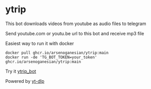 # ytrip
This bot downloads videos from youtube as audio files to telegram

Send youtube.com or youtu.be url to this bot and receive mp3 file

Easiest way to run it with docker
```
docker pull ghcr.io/arsenoganesian/ytrip:main
docker run -de 'TG_BOT_TOKEN=your_token' ghcr.io/arsenoganesian/ytrip:main
```
Try it [ytrip_bot](https://t.me/ytrip_bot)

Powered by [yt-dlp](https://github.com/yt-dlp/yt-dlp)
